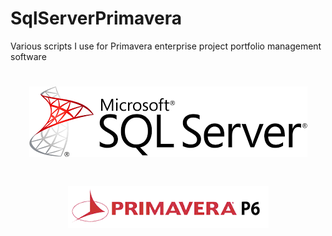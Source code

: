 # SqlServerPrimavera
Various scripts I use for Primavera enterprise project portfolio management software

<h1 align="center">
  <img src="Images/sql_server.png" alt="MySqlServer" />
</h1>

<h1 align="center">
  <img src="Images/primavera.png" alt="MyPrimavera" />
</h1>
